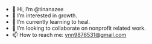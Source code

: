 - 👋 Hi, I’m @tinanazee
- 👀 I’m interested in growth.
- 🌱 I’m currently learning to heal.
- 💞️ I’m looking to collaborate on nonprofit related work.
- 📫 How to reach me: ynn9876531@gmail.com

<!---
tinanazee/tinanazee is a ✨ special ✨ repository because its `README.md` (this file) appears on your GitHub profile.
You can click the Preview link to take a look at your changes.
--->
